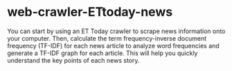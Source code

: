 # web-crawler-ETtoday-news
You can start by using an ET Today crawler to scrape news information onto your computer. Then, calculate the term frequency-inverse document frequency (TF-IDF) for each news article to analyze word frequencies and generate a TF-IDF graph for each article. This will help you quickly understand the key points of each news story.
